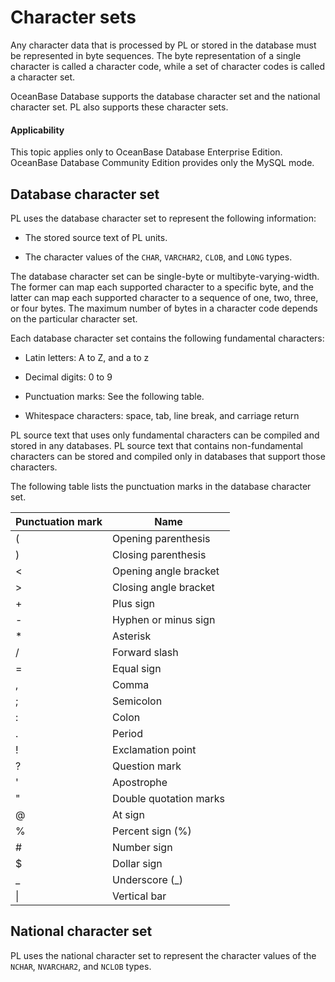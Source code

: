 Character sets
========================

Any character data that is processed by PL or stored in the database must be represented in byte sequences. The byte representation of a single character is called a character code, while a set of character codes is called a character set.

OceanBase Database supports the database character set and the national character set. PL also supports these character sets.

  <main id="notice" >
    <h4>Applicability</h4>
    <p>This topic applies only to OceanBase Database Enterprise Edition. OceanBase Database Community Edition provides only the MySQL mode. </p>
  </main>

Database character set
---------------

PL uses the database character set to represent the following information:

* The stored source text of PL units.


* The character values of the `CHAR`, `VARCHAR2`, `CLOB`, and `LONG` types.


The database character set can be single-byte or multibyte-varying-width. The former can map each supported character to a specific byte, and the latter can map each supported character to a sequence of one, two, three, or four bytes. The maximum number of bytes in a character code depends on the particular character set.

Each database character set contains the following fundamental characters:

* Latin letters: A to Z, and a to z

* Decimal digits: 0 to 9

* Punctuation marks: See the following table.

* Whitespace characters: space, tab, line break, and carriage return

PL source text that uses only fundamental characters can be compiled and stored in any databases. PL source text that contains non-fundamental characters can be stored and compiled only in databases that support those characters.

The following table lists the punctuation marks in the database character set.


| **Punctuation mark** | **Name** |
|--------|--------|
| ( | Opening parenthesis |
| ) | Closing parenthesis |
| \< | Opening angle bracket |
| \> | Closing angle bracket |
| + | Plus sign |
| - | Hyphen or minus sign |
| \* | Asterisk |
| / | Forward slash |
| = | Equal sign |
| , | Comma |
| ; | Semicolon |
| : | Colon |
| . | Period |
| ! | Exclamation point |
| ? | Question mark |
| ' | Apostrophe |
| " | Double quotation marks |
| @ | At sign |
| % | Percent sign (%) |
| # | Number sign |
| $ | Dollar sign |
| _ | Underscore (_) |
| \| | Vertical bar |



National character set
--------------

PL uses the national character set to represent the character values of the `NCHAR`, `NVARCHAR2`, and `NCLOB` types.
